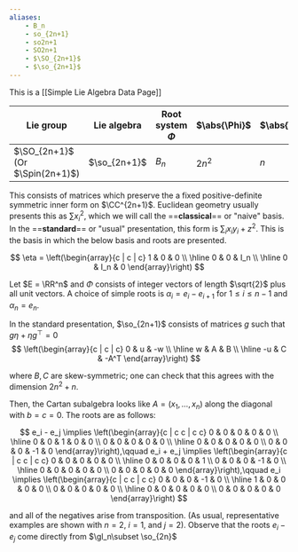 ```yaml
---
aliases:
    - B_n
    - so_{2n+1}
    - so2n+1
    - SO2n+1
    - $\SO_{2n+1}$
    - $\so_{2n+1}$
---
```

This is a [[Simple Lie Algebra Data Page]]

| Lie group                       | Lie algebra  | Root system $\Phi$ | $\abs{\Phi}$ | $\abs{\Delta}$ | $\abs{W}$ |     |     |
| ------------------------------- | ------------ | ------------------ | ------------ | -------------- | --------- | --- | --- |
| $\SO_{2n+1}$ (Or $\Spin(2n+1)$) | $\so_{2n+1}$ | $B_n$              | $2n^2$       | $n$            | $2^nn!$   |     |     |

This consists of matrices which preserve the a fixed positive-definite symmetric inner form on $\CC^{2n+1}$. Euclidean geometry usually presents this as $\sum x_i^2$, which we will call the ==**classical**== or "naive" basis. In the ==**standard**== or "usual" presentation, this form is $\sum_i x_iy_i + z^2$. This is the basis in which the below basis and roots are presented.

$$
\eta = \left(\begin{array}{c | c | c}
1 & 0 & 0 \\
\hline
0 & 0 & I_n \\
\hline
0 & I_n & 0
\end{array}\right)
$$

Let $E = \RR^n$ and $\Phi$ consists of integer vectors of length $\sqrt{2}$ plus all unit vectors. A choice of simple roots is $\alpha_i = e_i - e_{i+1}$ for $1\leq i\leq n - 1$ and $\alpha_n = e_n$.

In the standard presentation, $\so_{2n+1}$ consists of matrices $g$ such that $g\eta + \eta g^\top = 0$
$$
\left(\begin{array}{c | c | c}
0 & u & -w \\
\hline
w & A & B \\
\hline
-u & C & -A^T
\end{array}\right)
$$

where $B,C$ are skew-symmetric; one can check that this agrees with the dimension $2n^2 + n$.

Then, the Cartan subalgebra looks like $A = (x_1,\dots, x_n)$ along the diagonal with $b = c = 0$. The roots are as follows:

$$
e_i - e_j \implies \left(\begin{array}{c | c c | c c}
0 & 0 & 0 & 0 & 0 \\
\hline
0 & 0 & 1 & 0 & 0 \\
0 & 0 & 0 & 0 & 0 \\
\hline
0 & 0 & 0 & 0 & 0 \\
0 & 0 & 0 & -1 & 0
\end{array}\right),\qquad
e_i + e_j \implies \left(\begin{array}{c | c c | c c}
0 & 0 & 0 & 0 & 0 \\
\hline
0 & 0 & 0 & 0 & 1 \\
0 & 0 & 0 & -1 & 0 \\
\hline
0 & 0 & 0 & 0 & 0 \\
0 & 0 & 0 & 0 & 0
\end{array}\right),\qquad e_i \implies \left(\begin{array}{c | c c | c c}
0 & 0 & 0 & -1 & 0 \\
\hline
1 & 0 & 0 & 0 & 0 \\
0 & 0 & 0 & 0 & 0 \\
\hline
0 & 0 & 0 & 0 & 0 \\
0 & 0 & 0 & 0 & 0
\end{array}\right)
$$

and all of the negatives arise from transposition. (As usual, representative examples are shown with $n = 2$, $i = 1$, and $j = 2$). Observe that the roots $e_i - e_j$ come directly from $\gl_n\subset \so_{2n}$